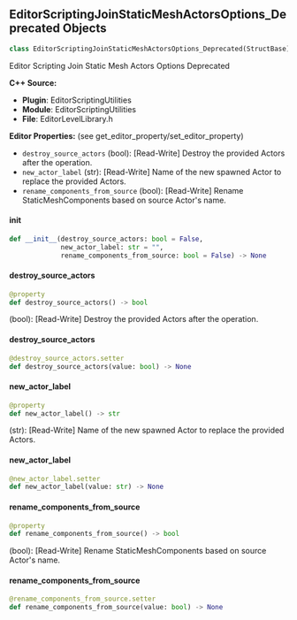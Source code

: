 ## EditorScriptingJoinStaticMeshActorsOptions_Deprecated Objects

```python
class EditorScriptingJoinStaticMeshActorsOptions_Deprecated(StructBase)
```

Editor Scripting Join Static Mesh Actors Options Deprecated

**C++ Source:**

- **Plugin**: EditorScriptingUtilities
- **Module**: EditorScriptingUtilities
- **File**: EditorLevelLibrary.h

**Editor Properties:** (see get_editor_property/set_editor_property)

- ``destroy_source_actors`` (bool):  [Read-Write] Destroy the provided Actors after the operation.
- ``new_actor_label`` (str):  [Read-Write] Name of the new spawned Actor to replace the provided Actors.
- ``rename_components_from_source`` (bool):  [Read-Write] Rename StaticMeshComponents based on source Actor's name.

<a id="unreal.EditorScriptingJoinStaticMeshActorsOptions_Deprecated.__init__"></a>

#### __init__

```python
def __init__(destroy_source_actors: bool = False,
             new_actor_label: str = "",
             rename_components_from_source: bool = False) -> None
```

<a id="unreal.EditorScriptingJoinStaticMeshActorsOptions_Deprecated.destroy_source_actors"></a>

#### destroy_source_actors

```python
@property
def destroy_source_actors() -> bool
```

(bool):  [Read-Write] Destroy the provided Actors after the operation.

<a id="unreal.EditorScriptingJoinStaticMeshActorsOptions_Deprecated.destroy_source_actors"></a>

#### destroy_source_actors

```python
@destroy_source_actors.setter
def destroy_source_actors(value: bool) -> None
```

<a id="unreal.EditorScriptingJoinStaticMeshActorsOptions_Deprecated.new_actor_label"></a>

#### new_actor_label

```python
@property
def new_actor_label() -> str
```

(str):  [Read-Write] Name of the new spawned Actor to replace the provided Actors.

<a id="unreal.EditorScriptingJoinStaticMeshActorsOptions_Deprecated.new_actor_label"></a>

#### new_actor_label

```python
@new_actor_label.setter
def new_actor_label(value: str) -> None
```

<a id="unreal.EditorScriptingJoinStaticMeshActorsOptions_Deprecated.rename_components_from_source"></a>

#### rename_components_from_source

```python
@property
def rename_components_from_source() -> bool
```

(bool):  [Read-Write] Rename StaticMeshComponents based on source Actor's name.

<a id="unreal.EditorScriptingJoinStaticMeshActorsOptions_Deprecated.rename_components_from_source"></a>

#### rename_components_from_source

```python
@rename_components_from_source.setter
def rename_components_from_source(value: bool) -> None
```

<a id="unreal.EditorScriptingMergeStaticMeshActorsOptions_Deprecated"></a>